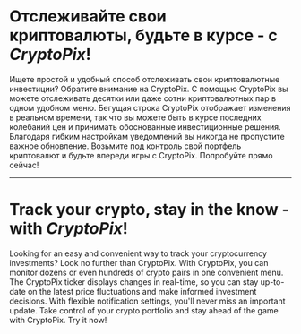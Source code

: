 # Отслеживайте свои криптовалюты, будьте в курсе - с *CryptoPix*!
Ищете простой и удобный способ отслеживать свои криптовалютные инвестиции? Обратите внимание на CryptoPix. С помощью CryptoPix вы можете отслеживать десятки или даже сотни криптовалютных пар в одном удобном меню. Бегущая строка CryptoPix отображает изменения в реальном времени, так что вы можете быть в курсе последних колебаний цен и принимать обоснованные инвестиционные решения. Благодаря гибким настройкам уведомлений вы никогда не пропустите важное обновление. Возьмите под контроль свой портфель криптовалют и будьте впереди игры с CryptoPix. Попробуйте прямо сейчас!
 
---
# Track your crypto, stay in the know - with *CryptoPix*!
Looking for an easy and convenient way to track your cryptocurrency investments? Look no further than CryptoPix. With CryptoPix, you can monitor dozens or even hundreds of crypto pairs in one convenient menu. The CryptoPix ticker displays changes in real-time, so you can stay up-to-date on the latest price fluctuations and make informed investment decisions. With flexible notification settings, you'll never miss an important update. Take control of your crypto portfolio and stay ahead of the game with CryptoPix. Try it now!
